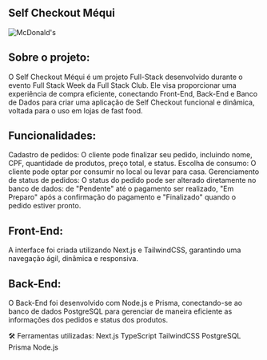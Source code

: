 ## Self Checkout Méqui
![McDonald's]([https://link-da-imagem-do-mcdonalds](https://updateordie.com/wp-content/uploads/2025/01/mcdonalds_logo.webp))


## Sobre o projeto:
O Self Checkout Méqui é um projeto Full-Stack desenvolvido durante o evento Full Stack Week da Full Stack Club. Ele visa proporcionar uma experiência de compra eficiente, conectando Front-End, Back-End e Banco de Dados para criar uma aplicação de Self Checkout funcional e dinâmica, voltada para o uso em lojas de fast food.

## Funcionalidades:
Cadastro de pedidos: O cliente pode finalizar seu pedido, incluindo nome, CPF, quantidade de produtos, preço total, e status.
Escolha de consumo: O cliente pode optar por consumir no local ou levar para casa.
Gerenciamento de status de pedidos: O status do pedido pode ser alterado diretamente no banco de dados: de "Pendente" até o pagamento ser realizado, "Em Preparo" após a confirmação do pagamento e "Finalizado" quando o pedido estiver pronto.

## Front-End:
A interface foi criada utilizando Next.js e TailwindCSS, garantindo uma navegação ágil, dinâmica e responsiva.

## Back-End:
O Back-End foi desenvolvido com Node.js e Prisma, conectando-se ao banco de dados PostgreSQL para gerenciar de maneira eficiente as informações dos pedidos e status dos produtos.

🛠 Ferramentas utilizadas:
Next.js
TypeScript
TailwindCSS
PostgreSQL
Prisma
Node.js
